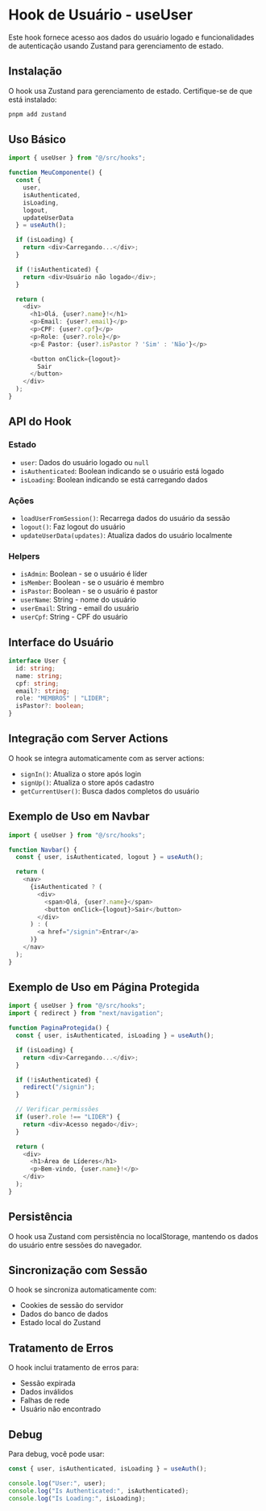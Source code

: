 # Hook de Usuário - useUser

Este hook fornece acesso aos dados do usuário logado e funcionalidades de autenticação usando Zustand para gerenciamento de estado.

## Instalação

O hook usa Zustand para gerenciamento de estado. Certifique-se de que está instalado:

```bash
pnpm add zustand
```

## Uso Básico

```typescript
import { useUser } from "@/src/hooks";

function MeuComponente() {
  const {
    user,
    isAuthenticated,
    isLoading,
    logout,
    updateUserData
  } = useAuth();

  if (isLoading) {
    return <div>Carregando...</div>;
  }

  if (!isAuthenticated) {
    return <div>Usuário não logado</div>;
  }

  return (
    <div>
      <h1>Olá, {user?.name}!</h1>
      <p>Email: {user?.email}</p>
      <p>CPF: {user?.cpf}</p>
      <p>Role: {user?.role}</p>
      <p>É Pastor: {user?.isPastor ? 'Sim' : 'Não'}</p>

      <button onClick={logout}>
        Sair
      </button>
    </div>
  );
}
```

## API do Hook

### Estado

- `user`: Dados do usuário logado ou `null`
- `isAuthenticated`: Boolean indicando se o usuário está logado
- `isLoading`: Boolean indicando se está carregando dados

### Ações

- `loadUserFromSession()`: Recarrega dados do usuário da sessão
- `logout()`: Faz logout do usuário
- `updateUserData(updates)`: Atualiza dados do usuário localmente

### Helpers

- `isAdmin`: Boolean - se o usuário é líder
- `isMember`: Boolean - se o usuário é membro
- `isPastor`: Boolean - se o usuário é pastor
- `userName`: String - nome do usuário
- `userEmail`: String - email do usuário
- `userCpf`: String - CPF do usuário

## Interface do Usuário

```typescript
interface User {
  id: string;
  name: string;
  cpf: string;
  email?: string;
  role: "MEMBROS" | "LIDER";
  isPastor?: boolean;
}
```

## Integração com Server Actions

O hook se integra automaticamente com as server actions:

- `signIn()`: Atualiza o store após login
- `signUp()`: Atualiza o store após cadastro
- `getCurrentUser()`: Busca dados completos do usuário

## Exemplo de Uso em Navbar

```typescript
import { useUser } from "@/src/hooks";

function Navbar() {
  const { user, isAuthenticated, logout } = useAuth();

  return (
    <nav>
      {isAuthenticated ? (
        <div>
          <span>Olá, {user?.name}</span>
          <button onClick={logout}>Sair</button>
        </div>
      ) : (
        <a href="/signin">Entrar</a>
      )}
    </nav>
  );
}
```

## Exemplo de Uso em Página Protegida

```typescript
import { useUser } from "@/src/hooks";
import { redirect } from "next/navigation";

function PaginaProtegida() {
  const { user, isAuthenticated, isLoading } = useAuth();

  if (isLoading) {
    return <div>Carregando...</div>;
  }

  if (!isAuthenticated) {
    redirect("/signin");
  }

  // Verificar permissões
  if (user?.role !== "LIDER") {
    return <div>Acesso negado</div>;
  }

  return (
    <div>
      <h1>Área de Líderes</h1>
      <p>Bem-vindo, {user.name}!</p>
    </div>
  );
}
```

## Persistência

O hook usa Zustand com persistência no localStorage, mantendo os dados do usuário entre sessões do navegador.

## Sincronização com Sessão

O hook se sincroniza automaticamente com:

- Cookies de sessão do servidor
- Dados do banco de dados
- Estado local do Zustand

## Tratamento de Erros

O hook inclui tratamento de erros para:

- Sessão expirada
- Dados inválidos
- Falhas de rede
- Usuário não encontrado

## Debug

Para debug, você pode usar:

```typescript
const { user, isAuthenticated, isLoading } = useAuth();

console.log("User:", user);
console.log("Is Authenticated:", isAuthenticated);
console.log("Is Loading:", isLoading);
```
